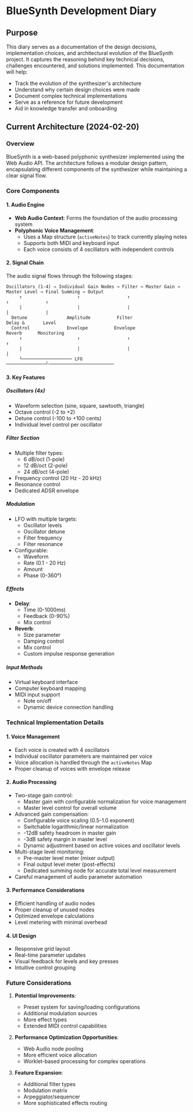 # BlueSynth Development Diary

## Purpose

This diary serves as a documentation of the design decisions, implementation choices, and architectural evolution of the BlueSynth project. It captures the reasoning behind key technical decisions, challenges encountered, and solutions implemented. This documentation will help:

- Track the evolution of the synthesizer's architecture
- Understand why certain design choices were made
- Document complex technical implementations
- Serve as a reference for future development
- Aid in knowledge transfer and onboarding

## Current Architecture (2024-02-20)

### Overview

BlueSynth is a web-based polyphonic synthesizer implemented using the Web Audio API. The architecture follows a modular design pattern, encapsulating different components of the synthesizer while maintaining a clear signal flow.

### Core Components

#### 1. Audio Engine
- **Web Audio Context**: Forms the foundation of the audio processing system
- **Polyphonic Voice Management**: 
  - Uses a Map structure (`activeNotes`) to track currently playing notes
  - Supports both MIDI and keyboard input
  - Each voice consists of 4 oscillators with independent controls

#### 2. Signal Chain
The audio signal flows through the following stages:

```
Oscillators (1-4) → Individual Gain Nodes → Filter → Master Gain → Master Level → Final Summing → Output
     ↑                     ↑                  ↑                         ↑              ↑
     |                     |                  |                         |              |
  Detune               Amplitude          Filter                     Delay &       Level
  Control              Envelope          Envelope                    Reverb      Monitoring
     ↑                     ↑                  ↑                         ↑
     |                     |                  |                         |
     └─────────────────── LFO ───────────────┘─────────────────────────
```

#### 3. Key Features

##### Oscillators (4x)
- Waveform selection (sine, square, sawtooth, triangle)
- Octave control (-2 to +2)
- Detune control (-100 to +100 cents)
- Individual level control per oscillator

##### Filter Section
- Multiple filter types:
  - 6 dB/oct (1-pole)
  - 12 dB/oct (2-pole)
  - 24 dB/oct (4-pole)
- Frequency control (20 Hz - 20 kHz)
- Resonance control
- Dedicated ADSR envelope

##### Modulation
- LFO with multiple targets:
  - Oscillator levels
  - Oscillator detune
  - Filter frequency
  - Filter resonance
- Configurable:
  - Waveform
  - Rate (0.1 - 20 Hz)
  - Amount
  - Phase (0-360°)

##### Effects
- **Delay**:
  - Time (0-1000ms)
  - Feedback (0-90%)
  - Mix control
- **Reverb**:
  - Size parameter
  - Damping control
  - Mix control
  - Custom impulse response generation

##### Input Methods
- Virtual keyboard interface
- Computer keyboard mapping
- MIDI input support
  - Note on/off
  - Dynamic device connection handling

### Technical Implementation Details

#### 1. Voice Management
- Each voice is created with 4 oscillators
- Individual oscillator parameters are maintained per voice
- Voice allocation is handled through the `activeNotes` Map
- Proper cleanup of voices with envelope release

#### 2. Audio Processing
- Two-stage gain control:
  - Master gain with configurable normalization for voice management
  - Master level control for overall volume
- Advanced gain compensation:
  - Configurable voice scaling (0.5-1.0 exponent)
  - Switchable logarithmic/linear normalization
  - -12dB safety headroom in master gain
  - -3dB safety margin in master level
  - Dynamic adjustment based on active voices and oscillator levels
- Multi-stage level monitoring:
  - Pre-master level meter (mixer output)
  - Final output level meter (post-effects)
  - Dedicated summing node for accurate total level measurement
- Careful management of audio parameter automation

#### 3. Performance Considerations
- Efficient handling of audio nodes
- Proper cleanup of unused nodes
- Optimized envelope calculations
- Level metering with minimal overhead

#### 4. UI Design
- Responsive grid layout
- Real-time parameter updates
- Visual feedback for levels and key presses
- Intuitive control grouping

### Future Considerations

1. **Potential Improvements**:
   - Preset system for saving/loading configurations
   - Additional modulation sources
   - More effect types
   - Extended MIDI control capabilities

2. **Performance Optimization Opportunities**:
   - Web Audio node pooling
   - More efficient voice allocation
   - Worklet-based processing for complex operations

3. **Feature Expansion**:
   - Additional filter types
   - Modulation matrix
   - Arpeggiator/sequencer
   - More sophisticated effects routing

